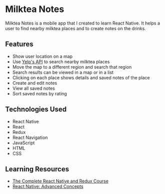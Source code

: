 # Milktea Notes
Milktea Notes is a mobile app that I created to learn React Native. It helps a user to find nearby milktea places and to create notes on the drinks.

## Features
- Show user location on a map
- Use [Yelp's API](https://www.yelp.com/developers/documentation/v3) to search nearby milktea places
- Move the map to a different region and search that region
- Search results can be viewed in a map or in a list
- Clicking on each place shows details and saved notes of the place
- Create and edit notes
- View all saved notes
- Sort saved notes by rating

## Technologies Used
- React Native
- React
- Redux
- React Navigation
- JavaScript
- HTML
- CSS

## Learning Resources
- [The Complete React Native and Redux Course](https://www.udemy.com/the-complete-react-native-and-redux-course/learn/v4/)
- [React Native: Advanced Concepts](https://www.udemy.com/react-native-advanced/learn/v4/)
